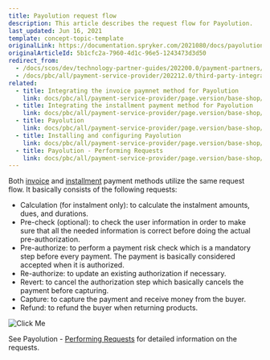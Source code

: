 ```yaml
---
title: Payolution request flow
description: This article describes the request flow for Payolution.
last_updated: Jun 16, 2021
template: concept-topic-template
originalLink: https://documentation.spryker.com/2021080/docs/payolution-workflow
originalArticleId: 5b1cfc2a-7960-4d1c-96e5-1243473d3d50
redirect_from:
  - /docs/scos/dev/technology-partner-guides/202200.0/payment-partners/payolution/payolution-request-flow.html
  - /docs/pbc/all/payment-service-provider/202212.0/third-party-integrations/payolution/payolution-request-flow.html
related:
  - title: Integrating the invoice paymnet method for Payolution
    link: docs/pbc/all/payment-service-provider/page.version/base-shop/third-party-integrations/payolution/integrate-the-invoice-payment-method-for-payolution.html
  - title: Integrating the installment payment method for Payolution
    link: docs/pbc/all/payment-service-provider/page.version/base-shop/third-party-integrations/payolution/integrate-the-installment-payment-method-for-payolution.html
  - title: Payolution
    link: docs/pbc/all/payment-service-provider/page.version/base-shop/third-party-integrations/payolution/payolution.html
  - title: Installing and configuring Payolution
    link: docs/pbc/all/payment-service-provider/page.version/base-shop/third-party-integrations/payolution/install-and-configure-payolution.html
  - title: Payolution - Performing Requests
    link: docs/pbc/all/payment-service-provider/page.version/base-shop/third-party-integrations/payolution/payolution-performing-requests.html
---
```


Both [invoice](/docs/pbc/all/payment-service-provider/{{page.version}}/base-shop/third-party-integrations/payolution/integrate-the-invoice-payment-method-for-payolution.html) and [installment](/docs/pbc/all/payment-service-provider/{{page.version}}/base-shop/third-party-integrations/payolution/integrate-the-installment-payment-method-for-payolution.html) payment methods utilize the same request flow. It basically consists of the following requests:
* Calculation (for instalment only): to calculate the instalment amounts, dues, and durations.
* Pre-check (optional): to check the user information in order to make sure that all the needed information is correct before doing the actual pre-authorization.
* Pre-authorize: to perform a payment risk check which is a mandatory step before every payment. The payment is basically considered accepted when it is authorized.
* Re-authorize: to update an existing authorization if necessary.
* Revert: to cancel the authorization step which basically cancels the payment before capturing.
* Capture: to capture the payment and receive money from the buyer.
* Refund: to refund the buyer when returning products.

![Click Me](https://spryker.s3.eu-central-1.amazonaws.com/docs/Technology+Partners/Payment+Partners/Payolution/payolution-workflow.png)  

See Payolution - [Performing Requests](/docs/pbc/all/payment-service-provider/{{page.version}}/base-shop/third-party-integrations/payolution/payolution-performing-requests.html) for detailed information on the requests.
